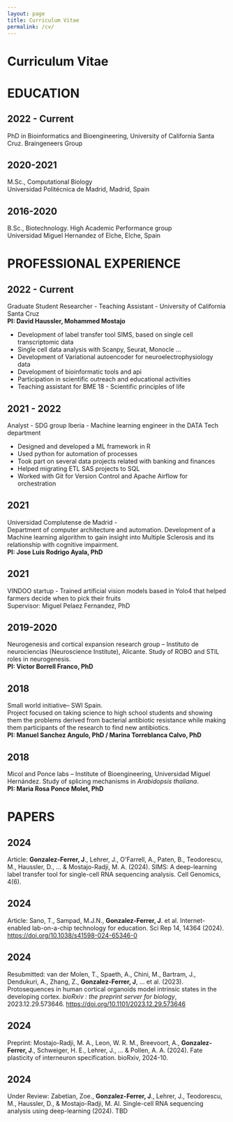 ```yaml
---
layout: page
title: Curriculum Vitae
permalink: /cv/
---
```


<h1>Curriculum Vitae</h1>

# EDUCATION
## 2022 - Current
PhD in Bioinformatics and Bioengineering, University of California Santa Cruz. Braingeneers Group

## 2020-2021
M.Sc., Computational Biology  
Universidad Politécnica de Madrid, Madrid, Spain 

## 2016-2020
B.Sc., Biotechnology. High Academic Performance group  
Universidad Miguel Hernandez of Elche, Elche, Spain

# PROFESSIONAL EXPERIENCE
## 2022 - Current
Graduate Student Researcher - Teaching Assistant - University of California Santa Cruz  
**PI: David Haussler, Mohammed Mostajo**

* Development of label transfer tool SIMS, based on single cell transcriptomic data
* Single cell data analysis with Scanpy, Seurat, Monocle ...
* Development of Variational autoencoder for neuroelectrophysiology data
* Development of bioinformatic tools and api
* Participation in scientific outreach and educational activities
* Teaching assistant for BME 18 - Scientific principles of life

## 2021 - 2022
Analyst - SDG group Iberia - Machine learning engineer in the DATA Tech department

* Designed and developed a ML framework in R
* Used python for automation of processes
* Took part on several data projects related with banking and finances
* Helped migrating ETL SAS projects to SQL
* Worked with Git for Version Control and Apache Airflow for orchestration

## 2021
Universidad Complutense de Madrid -  
Department of computer architecture and automation. Development of a Machine learning algorithm to gain insight into Multiple Sclerosis and its relationship with cognitive impairment.  
**PI: Jose Luis Rodrigo Ayala, PhD**

## 2021
VINDOO startup - Trained artificial vision models based in Yolo4 that helped farmers decide when to pick their fruits  
Supervisor: Miguel Pelaez Fernandez, PhD

## 2019-2020
Neurogenesis and cortical expansion research group – Instituto de neurociencias (Neuroscience Institute), Alicante. Study of ROBO and STIL roles in neurogenesis.  
**PI: Victor Borrell Franco, PhD**

## 2018
Small world initiative– SWI Spain.  
Project focused on taking science to high school students and showing them the problems derived from bacterial antibiotic resistance while making them participants of the research to find new antibiotics.  
**PI: Manuel Sanchez Angulo, PhD / Marina Torreblanca Calvo, PhD**

## 2018
Micol and Ponce labs – Institute of Bioengineering, Universidad Miguel Hernández. Study of splicing mechanisms in *Arabidopsis thaliana*.  
**PI: Maria Rosa Ponce Molet, PhD**

# PAPERS
## 2024
Article: **Gonzalez-Ferrer, J**., Lehrer, J., O'Farrell, A., Paten, B., Teodorescu, M., Haussler, D., ... & Mostajo-Radji, M. A. (2024). SIMS: A deep-learning label transfer tool for single-cell RNA sequencing analysis. Cell Genomics, 4(6).

## 2024
Article: Sano, T., Sampad, M.J.N., **Gonzalez-Ferrer, J**. et al. Internet-enabled lab-on-a-chip technology for education. Sci Rep 14, 14364 (2024). https://doi.org/10.1038/s41598-024-65346-0 

## 2024
Resubmitted: van der Molen, T., Spaeth, A., Chini, M., Bartram, J., Dendukuri, A., Zhang, Z., **Gonzalez-Ferrer, J**, … et al. (2023). Protosequences in human cortical organoids model intrinsic states in the developing cortex. *bioRxiv : the preprint server for biology*, 2023.12.29.573646. https://doi.org/10.1101/2023.12.29.573646

## 2024
Preprint: Mostajo-Radji, M. A., Leon, W. R. M., Breevoort, A., **Gonzalez-Ferrer, J**., Schweiger, H. E., Lehrer, J., ... & Pollen, A. A. (2024). Fate plasticity of interneuron specification. bioRxiv, 2024-10.

## 2024
Under Review: Zabetian, Zoe., **Gonzalez-Ferrer, J**., Lehrer, J., Teodorescu, M., Haussler, D., & Mostajo-Radji, M. Al. Single-cell RNA sequencing analysis using deep-learning (2024). TBD